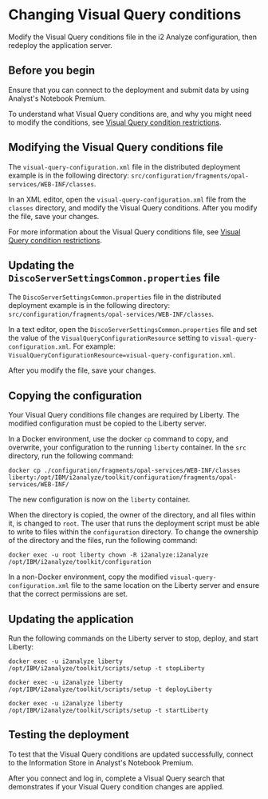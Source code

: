 # Changing Visual Query conditions
Modify the Visual Query conditions file in the i2 Analyze configuration, then redeploy the application server.

## Before you begin
Ensure that you can connect to the deployment and submit data by using Analyst's Notebook Premium.

To understand what Visual Query conditions are, and why you might need to modify the conditions, see [Visual Query condition restrictions](https://www.ibm.com/support/knowledgecenter/SSXVTH_latest/com.ibm.i2.eia.go.live.doc/vq_understanding.html).

## Modifying the Visual Query conditions file
The `visual-query-configuration.xml` file in the distributed deployment example is in the following directory: `src/configuration/fragments/opal-services/WEB-INF/classes`.

In an XML editor, open the `visual-query-configuration.xml` file from the `classes` directory, and modify the Visual Query conditions. After you modify the file, save your changes.

For more information about the Visual Query conditions file, see [Visual Query condition restrictions](https://www.ibm.com/support/knowledgecenter/SSXVTH_latest/com.ibm.i2.eia.go.live.doc/vq_understanding.html).

## Updating the `DiscoServerSettingsCommon.properties` file
The `DiscoServerSettingsCommon.properties` file in the distributed deployment example is in the following directory: `src/configuration/fragments/opal-services/WEB-INF/classes`.

In a text editor, open the `DiscoServerSettingsCommon.properties` file and set the value of the `VisualQueryConfigurationResource` setting to `visual-query-configuration.xml`. For example: `VisualQueryConfigurationResource=visual-query-configuration.xml`.

After you modify the file, save your changes.

## Copying the configuration
Your Visual Query conditions file changes are required by Liberty. The modified configuration must be copied to the Liberty server.

In a Docker environment, use the docker `cp` command to copy, and overwrite, your configuration to the running `liberty` container. In the `src` directory, run the following command:
```
docker cp ./configuration/fragments/opal-services/WEB-INF/classes liberty:/opt/IBM/i2analyze/toolkit/configuration/fragments/opal-services/WEB-INF/
```
The new configuration is now on the `liberty` container.

When the directory is copied, the owner of the directory, and all files within it, is changed to `root`. The user that runs the deployment script must be able to write to files within the `configuration` directory. To change the ownership of the directory and the files, run the following command:
```
docker exec -u root liberty chown -R i2analyze:i2analyze /opt/IBM/i2analyze/toolkit/configuration
```

In a non-Docker environment, copy the modified `visual-query-configuration.xml` file to the same location on the Liberty server and ensure that the correct permissions are set.

## Updating the application
Run the following commands on the Liberty server to stop, deploy, and start Liberty:
```
docker exec -u i2analyze liberty /opt/IBM/i2analyze/toolkit/scripts/setup -t stopLiberty
```
```
docker exec -u i2analyze liberty /opt/IBM/i2analyze/toolkit/scripts/setup -t deployLiberty
```
```
docker exec -u i2analyze liberty /opt/IBM/i2analyze/toolkit/scripts/setup -t startLiberty
```

## Testing the deployment
To test that the Visual Query conditions are updated successfully, connect to the Information Store in Analyst's Notebook Premium.

After you connect and log in, complete a Visual Query search that demonstrates if your Visual Query condition changes are applied.
